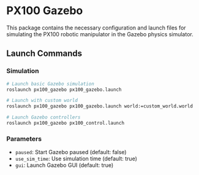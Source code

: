 # PX100 Gazebo
This package contains the necessary configuration and launch files for simulating the PX100 robotic manipulator in the Gazebo physics simulator.

## Launch Commands

### Simulation
```bash
# Launch basic Gazebo simulation
roslaunch px100_gazebo px100_gazebo.launch

# Launch with custom world
roslaunch px100_gazebo px100_gazebo.launch world:=custom_world.world

# Launch Gazebo controllers
roslaunch px100_gazebo px100_control.launch
```

### Parameters
- `paused`: Start Gazebo paused (default: false)
- `use_sim_time`: Use simulation time (default: true)
- `gui`: Launch Gazebo GUI (default: true)

